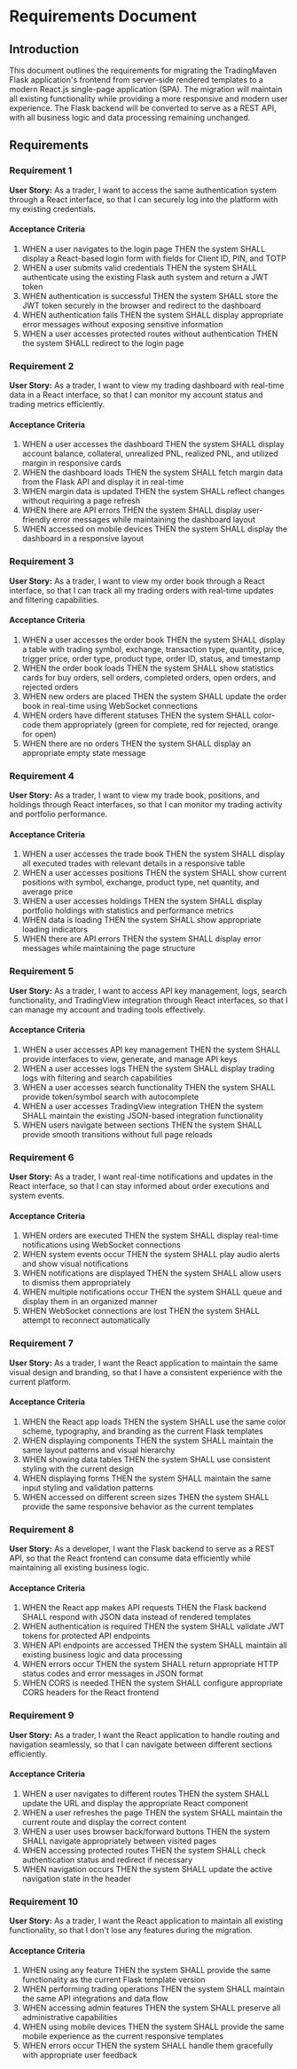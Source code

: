 # Requirements Document

## Introduction

This document outlines the requirements for migrating the TradingMaven Flask application's frontend from server-side rendered templates to a modern React.js single-page application (SPA). The migration will maintain all existing functionality while providing a more responsive and modern user experience. The Flask backend will be converted to serve as a REST API, with all business logic and data processing remaining unchanged.

## Requirements

### Requirement 1

**User Story:** As a trader, I want to access the same authentication system through a React interface, so that I can securely log into the platform with my existing credentials.

#### Acceptance Criteria

1. WHEN a user navigates to the login page THEN the system SHALL display a React-based login form with fields for Client ID, PIN, and TOTP
2. WHEN a user submits valid credentials THEN the system SHALL authenticate using the existing Flask auth system and return a JWT token
3. WHEN authentication is successful THEN the system SHALL store the JWT token securely in the browser and redirect to the dashboard
4. WHEN authentication fails THEN the system SHALL display appropriate error messages without exposing sensitive information
5. WHEN a user accesses protected routes without authentication THEN the system SHALL redirect to the login page

### Requirement 2

**User Story:** As a trader, I want to view my trading dashboard with real-time data in a React interface, so that I can monitor my account status and trading metrics efficiently.

#### Acceptance Criteria

1. WHEN a user accesses the dashboard THEN the system SHALL display account balance, collateral, unrealized PNL, realized PNL, and utilized margin in responsive cards
2. WHEN the dashboard loads THEN the system SHALL fetch margin data from the Flask API and display it in real-time
3. WHEN margin data is updated THEN the system SHALL reflect changes without requiring a page refresh
4. WHEN there are API errors THEN the system SHALL display user-friendly error messages while maintaining the dashboard layout
5. WHEN accessed on mobile devices THEN the system SHALL display the dashboard in a responsive layout

### Requirement 3

**User Story:** As a trader, I want to view my order book through a React interface, so that I can track all my trading orders with real-time updates and filtering capabilities.

#### Acceptance Criteria

1. WHEN a user accesses the order book THEN the system SHALL display a table with trading symbol, exchange, transaction type, quantity, price, trigger price, order type, product type, order ID, status, and timestamp
2. WHEN the order book loads THEN the system SHALL show statistics cards for buy orders, sell orders, completed orders, open orders, and rejected orders
3. WHEN new orders are placed THEN the system SHALL update the order book in real-time using WebSocket connections
4. WHEN orders have different statuses THEN the system SHALL color-code them appropriately (green for complete, red for rejected, orange for open)
5. WHEN there are no orders THEN the system SHALL display an appropriate empty state message

### Requirement 4

**User Story:** As a trader, I want to view my trade book, positions, and holdings through React interfaces, so that I can monitor my trading activity and portfolio performance.

#### Acceptance Criteria

1. WHEN a user accesses the trade book THEN the system SHALL display all executed trades with relevant details in a responsive table
2. WHEN a user accesses positions THEN the system SHALL show current positions with symbol, exchange, product type, net quantity, and average price
3. WHEN a user accesses holdings THEN the system SHALL display portfolio holdings with statistics and performance metrics
4. WHEN data is loading THEN the system SHALL show appropriate loading indicators
5. WHEN there are API errors THEN the system SHALL display error messages while maintaining the page structure

### Requirement 5

**User Story:** As a trader, I want to access API key management, logs, search functionality, and TradingView integration through React interfaces, so that I can manage my account and trading tools effectively.

#### Acceptance Criteria

1. WHEN a user accesses API key management THEN the system SHALL provide interfaces to view, generate, and manage API keys
2. WHEN a user accesses logs THEN the system SHALL display trading logs with filtering and search capabilities
3. WHEN a user accesses search functionality THEN the system SHALL provide token/symbol search with autocomplete
4. WHEN a user accesses TradingView integration THEN the system SHALL maintain the existing JSON-based integration functionality
5. WHEN users navigate between sections THEN the system SHALL provide smooth transitions without full page reloads

### Requirement 6

**User Story:** As a trader, I want real-time notifications and updates in the React interface, so that I can stay informed about order executions and system events.

#### Acceptance Criteria

1. WHEN orders are executed THEN the system SHALL display real-time notifications using WebSocket connections
2. WHEN system events occur THEN the system SHALL play audio alerts and show visual notifications
3. WHEN notifications are displayed THEN the system SHALL allow users to dismiss them appropriately
4. WHEN multiple notifications occur THEN the system SHALL queue and display them in an organized manner
5. WHEN WebSocket connections are lost THEN the system SHALL attempt to reconnect automatically

### Requirement 7

**User Story:** As a trader, I want the React application to maintain the same visual design and branding, so that I have a consistent experience with the current platform.

#### Acceptance Criteria

1. WHEN the React app loads THEN the system SHALL use the same color scheme, typography, and branding as the current Flask templates
2. WHEN displaying components THEN the system SHALL maintain the same layout patterns and visual hierarchy
3. WHEN showing data tables THEN the system SHALL use consistent styling with the current design
4. WHEN displaying forms THEN the system SHALL maintain the same input styling and validation patterns
5. WHEN accessed on different screen sizes THEN the system SHALL provide the same responsive behavior as the current templates

### Requirement 8

**User Story:** As a developer, I want the Flask backend to serve as a REST API, so that the React frontend can consume data efficiently while maintaining all existing business logic.

#### Acceptance Criteria

1. WHEN the React app makes API requests THEN the Flask backend SHALL respond with JSON data instead of rendered templates
2. WHEN authentication is required THEN the system SHALL validate JWT tokens for protected API endpoints
3. WHEN API endpoints are accessed THEN the system SHALL maintain all existing business logic and data processing
4. WHEN errors occur THEN the system SHALL return appropriate HTTP status codes and error messages in JSON format
5. WHEN CORS is needed THEN the system SHALL configure appropriate CORS headers for the React frontend

### Requirement 9

**User Story:** As a trader, I want the React application to handle routing and navigation seamlessly, so that I can navigate between different sections efficiently.

#### Acceptance Criteria

1. WHEN a user navigates to different routes THEN the system SHALL update the URL and display the appropriate React component
2. WHEN a user refreshes the page THEN the system SHALL maintain the current route and display the correct content
3. WHEN a user uses browser back/forward buttons THEN the system SHALL navigate appropriately between visited pages
4. WHEN accessing protected routes THEN the system SHALL check authentication status and redirect if necessary
5. WHEN navigation occurs THEN the system SHALL update the active navigation state in the header

### Requirement 10

**User Story:** As a trader, I want the React application to maintain all existing functionality, so that I don't lose any features during the migration.

#### Acceptance Criteria

1. WHEN using any feature THEN the system SHALL provide the same functionality as the current Flask template version
2. WHEN performing trading operations THEN the system SHALL maintain the same API integrations and data flow
3. WHEN accessing admin features THEN the system SHALL preserve all administrative capabilities
4. WHEN using mobile devices THEN the system SHALL provide the same mobile experience as the current responsive templates
5. WHEN errors occur THEN the system SHALL handle them gracefully with appropriate user feedback